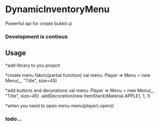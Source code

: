 # DynamicInventoryMenu
Powerful api for create bukkit ui

### Development is contious


## Usage
*add library to you project

*create menu fabric(partial function)
val menu: Player => Menu = new Menu(_, "Title", size=45)

*add buttons and decorations
val menu: Player => Menu = new Menu(_, "Title", size=45)
  .addDecoration(new ItemStack(Material.APPLE), 1, 1)
  
*when you need to open menu
menu(player).open()

### todo...



